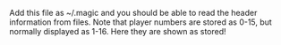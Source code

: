 Add this file as ~/.magic and you should be able to read the header information from files.
Note that player numbers are stored as 0-15, but normally displayed as 1-16.
Here they are shown as stored!
